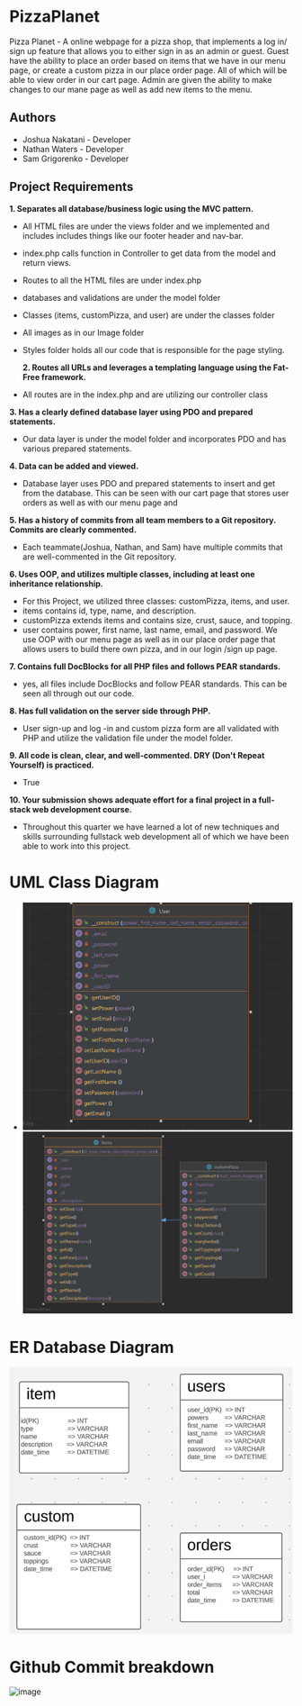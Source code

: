 # PizzaPlanet
Pizza Planet - A online webpage for a pizza shop, that implements a log in/ sign up feature that
allows you to either sign in as an admin or guest. Guest have the ability to place an order
based on items that we have in our menu page, or create a custom pizza in our place order
page. All of which will be able to view order in our cart page. Admin are given the ability to
make changes to our mane page as well as add new items to the menu.

## Authors

- Joshua Nakatani - Developer
- Nathan Waters - Developer
- Sam Grigorenko - Developer

## Project Requirements

**1. Separates all database/business logic using the MVC pattern.**
- All HTML files are under the views folder and we implemented and includes includes things
  like our footer header and nav-bar.
- index.php calls function in Controller to get data from the model and return views.
- Routes to all the HTML files are under index.php
- databases and validations are under the model folder
- Classes (items, customPizza, and user) are under the classes folder
- All images as in our Image folder
- Styles folder holds all our code that is responsible for the page styling.
  

  **2. Routes all URLs and leverages a templating language using the Fat-Free
  framework.**
- All routes are in the index.php and are utilizing our controller class
  
**3. Has a clearly defined database layer using PDO and prepared statements.**
- Our data layer is under the model folder and incorporates PDO and has various prepared
  statements.


**4. Data can be added and viewed.**
- Database layer uses PDO and prepared statements to insert and get from the database. This
  can be seen with our cart page that stores user orders as well as with our menu page and

**5. Has a history of commits from all team members to a Git repository. Commits are
  clearly commented.**
- Each teammate(Joshua, Nathan, and Sam) have multiple commits that are well-commented
  in the Git repository.

**6. Uses OOP, and utilizes multiple classes, including at least one inheritance
  relationship.**
- For this Project, we utilized three classes: customPizza, items, and user.
- items contains id, type, name, and description.
- customPizza extends items and contains size, crust, sauce, and topping.
- user contains power, first name, last name, email, and password.
  We use OOP with our menu page as well as in our place order page that allows users to build
  there own pizza, and in our login /sign up page.

**7. Contains full DocBlocks for all PHP files and follows PEAR standards.**
- yes, all files include DocBlocks and follow PEAR standards. This can be seen all through out
  our code.
  
**8. Has full validation on the server side through PHP.**
- User sign-up and log -in and custom pizza form are all validated with PHP and utilize the
  validation file under the model folder.
  
**9. All code is clean, clear, and well-commented. DRY (Don't Repeat Yourself) is
  practiced.**
- True
  
**10. Your submission shows adequate effort for a final project in a full-stack web
  development course.**
- Throughout this quarter we have learned a lot of new techniques and skills surrounding fullstack web development all of which we have been able to work into this project.

# UML Class Diagram
- ![img.png](images/img3.png)![img_1.png](images/img_1.png)
# ER Database Diagram
![img.png](images/erDatabaseDiagram.png)

# Github Commit breakdown
![image](https://github.com/Nathan-Waters/PizzaPlanet/assets/65692633/37ee3775-1a1c-4559-9d41-01d96db0204a)
